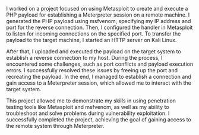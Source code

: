 I worked on a project focused on using Metasploit to create and execute a PHP payload for establishing a Meterpreter session on a remote machine. I generated the PHP payload using msfvenom, specifying my IP address and port for the reverse connection. Then, I configured the handler in Metasploit to listen for incoming connections on the specified port. To transfer the payload to the target machine, I started an HTTP server on Kali Linux.

After that, I uploaded and executed the payload on the target system to establish a reverse connection to my host. During the process, I encountered some challenges, such as port conflicts and payload execution errors. I successfully resolved these issues by freeing up the port and recreating the payload. In the end, I managed to establish a connection and gain access to a Meterpreter session, which allowed me to interact with the target system.

This project allowed me to demonstrate my skills in using penetration testing tools like Metasploit and msfvenom, as well as my ability to troubleshoot and solve problems during vulnerability exploitation. I successfully completed the project, achieving the goal of gaining access to the remote system through Meterpreter.

